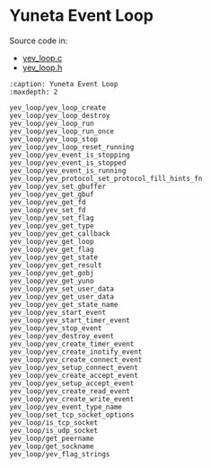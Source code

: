 # Yuneta Event Loop

Source code in:

- [yev_loop.c](https://github.com/artgins/yunetas/blob/main/kernel/c/yev_loop/src/yev_loop.c)
- [yev_loop.h](https://github.com/artgins/yunetas/blob/main/kernel/c/yev_loop/src/yev_loop.h)

```{toctree}
:caption: Yuneta Event Loop
:maxdepth: 2

yev_loop/yev_loop_create
yev_loop/yev_loop_destroy
yev_loop/yev_loop_run
yev_loop/yev_loop_run_once
yev_loop/yev_loop_stop
yev_loop/yev_loop_reset_running
yev_loop/yev_event_is_stopping
yev_loop/yev_event_is_stopped
yev_loop/yev_event_is_running
yev_loop/yev_protocol_set_protocol_fill_hints_fn
yev_loop/yev_set_gbuffer
yev_loop/yev_get_gbuf
yev_loop/yev_get_fd
yev_loop/yev_set_fd
yev_loop/yev_set_flag
yev_loop/yev_get_type
yev_loop/yev_get_callback
yev_loop/yev_get_loop
yev_loop/yev_get_flag
yev_loop/yev_get_state
yev_loop/yev_get_result
yev_loop/yev_get_gobj
yev_loop/yev_get_yuno
yev_loop/yev_set_user_data
yev_loop/yev_get_user_data
yev_loop/yev_get_state_name
yev_loop/yev_start_event
yev_loop/yev_start_timer_event
yev_loop/yev_stop_event
yev_loop/yev_destroy_event
yev_loop/yev_create_timer_event
yev_loop/yev_create_inotify_event
yev_loop/yev_create_connect_event
yev_loop/yev_setup_connect_event
yev_loop/yev_create_accept_event
yev_loop/yev_setup_accept_event
yev_loop/yev_create_read_event
yev_loop/yev_create_write_event
yev_loop/yev_event_type_name
yev_loop/set_tcp_socket_options
yev_loop/is_tcp_socket
yev_loop/is_udp_socket
yev_loop/get_peername
yev_loop/get_sockname
yev_loop/yev_flag_strings

```
